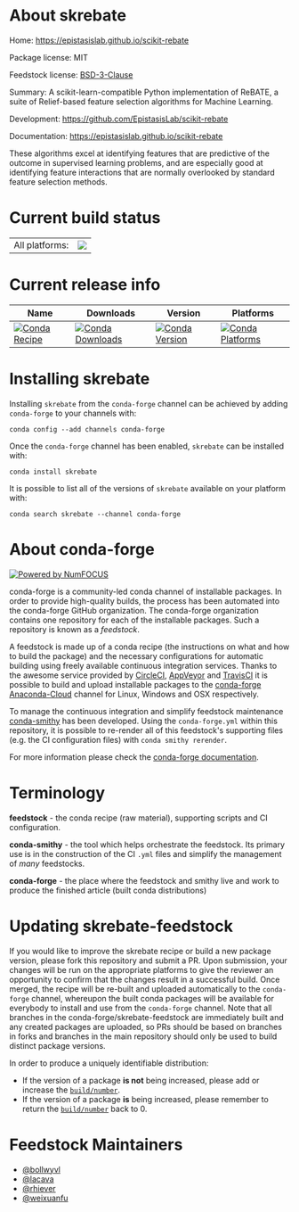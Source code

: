 About skrebate
==============

Home: https://epistasislab.github.io/scikit-rebate

Package license: MIT

Feedstock license: [BSD-3-Clause](https://github.com/conda-forge/skrebate-feedstock/blob/master/LICENSE.txt)

Summary: A scikit-learn-compatible Python implementation of ReBATE, a suite of
Relief-based feature selection algorithms for Machine Learning.


Development: https://github.com/EpistasisLab/scikit-rebate

Documentation: https://epistasislab.github.io/scikit-rebate

These algorithms excel at identifying features that are predictive of the
outcome in supervised learning problems, and are especially good at
identifying feature interactions that are normally overlooked by standard
feature selection methods.


Current build status
====================


<table><tr><td>All platforms:</td>
    <td>
      <a href="https://dev.azure.com/conda-forge/feedstock-builds/_build/latest?definitionId=5091&branchName=master">
        <img src="https://dev.azure.com/conda-forge/feedstock-builds/_apis/build/status/skrebate-feedstock?branchName=master">
      </a>
    </td>
  </tr>
</table>

Current release info
====================

| Name | Downloads | Version | Platforms |
| --- | --- | --- | --- |
| [![Conda Recipe](https://img.shields.io/badge/recipe-skrebate-green.svg)](https://anaconda.org/conda-forge/skrebate) | [![Conda Downloads](https://img.shields.io/conda/dn/conda-forge/skrebate.svg)](https://anaconda.org/conda-forge/skrebate) | [![Conda Version](https://img.shields.io/conda/vn/conda-forge/skrebate.svg)](https://anaconda.org/conda-forge/skrebate) | [![Conda Platforms](https://img.shields.io/conda/pn/conda-forge/skrebate.svg)](https://anaconda.org/conda-forge/skrebate) |

Installing skrebate
===================

Installing `skrebate` from the `conda-forge` channel can be achieved by adding `conda-forge` to your channels with:

```
conda config --add channels conda-forge
```

Once the `conda-forge` channel has been enabled, `skrebate` can be installed with:

```
conda install skrebate
```

It is possible to list all of the versions of `skrebate` available on your platform with:

```
conda search skrebate --channel conda-forge
```


About conda-forge
=================

[![Powered by NumFOCUS](https://img.shields.io/badge/powered%20by-NumFOCUS-orange.svg?style=flat&colorA=E1523D&colorB=007D8A)](http://numfocus.org)

conda-forge is a community-led conda channel of installable packages.
In order to provide high-quality builds, the process has been automated into the
conda-forge GitHub organization. The conda-forge organization contains one repository
for each of the installable packages. Such a repository is known as a *feedstock*.

A feedstock is made up of a conda recipe (the instructions on what and how to build
the package) and the necessary configurations for automatic building using freely
available continuous integration services. Thanks to the awesome service provided by
[CircleCI](https://circleci.com/), [AppVeyor](https://www.appveyor.com/)
and [TravisCI](https://travis-ci.com/) it is possible to build and upload installable
packages to the [conda-forge](https://anaconda.org/conda-forge)
[Anaconda-Cloud](https://anaconda.org/) channel for Linux, Windows and OSX respectively.

To manage the continuous integration and simplify feedstock maintenance
[conda-smithy](https://github.com/conda-forge/conda-smithy) has been developed.
Using the ``conda-forge.yml`` within this repository, it is possible to re-render all of
this feedstock's supporting files (e.g. the CI configuration files) with ``conda smithy rerender``.

For more information please check the [conda-forge documentation](https://conda-forge.org/docs/).

Terminology
===========

**feedstock** - the conda recipe (raw material), supporting scripts and CI configuration.

**conda-smithy** - the tool which helps orchestrate the feedstock.
                   Its primary use is in the construction of the CI ``.yml`` files
                   and simplify the management of *many* feedstocks.

**conda-forge** - the place where the feedstock and smithy live and work to
                  produce the finished article (built conda distributions)


Updating skrebate-feedstock
===========================

If you would like to improve the skrebate recipe or build a new
package version, please fork this repository and submit a PR. Upon submission,
your changes will be run on the appropriate platforms to give the reviewer an
opportunity to confirm that the changes result in a successful build. Once
merged, the recipe will be re-built and uploaded automatically to the
`conda-forge` channel, whereupon the built conda packages will be available for
everybody to install and use from the `conda-forge` channel.
Note that all branches in the conda-forge/skrebate-feedstock are
immediately built and any created packages are uploaded, so PRs should be based
on branches in forks and branches in the main repository should only be used to
build distinct package versions.

In order to produce a uniquely identifiable distribution:
 * If the version of a package **is not** being increased, please add or increase
   the [``build/number``](https://conda.io/docs/user-guide/tasks/build-packages/define-metadata.html#build-number-and-string).
 * If the version of a package **is** being increased, please remember to return
   the [``build/number``](https://conda.io/docs/user-guide/tasks/build-packages/define-metadata.html#build-number-and-string)
   back to 0.

Feedstock Maintainers
=====================

* [@bollwyvl](https://github.com/bollwyvl/)
* [@lacava](https://github.com/lacava/)
* [@rhiever](https://github.com/rhiever/)
* [@weixuanfu](https://github.com/weixuanfu/)

